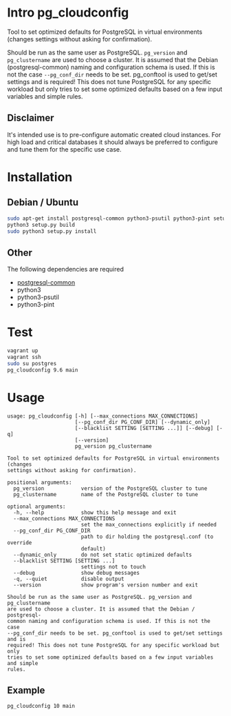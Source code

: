 # Intro pg_cloudconfig
Tool to set optimized defaults for PostgreSQL in virtual environments (changes settings without asking for confirmation).


Should be run as the same user as PostgreSQL.
`pg_version` and `pg_clustername` are used to choose a cluster.
It is assumed that the Debian (postgresql-common) naming and
configuration schema is used.
If this is not the case `--pg_conf_dir` needs to be set.
pg_conftool is used to get/set settings and is required!
This does not tune PostgreSQL for any specific workload but only
tries to set some optimized defaults based on a few input variables
and simple rules.

## Disclaimer
It's intended use is to pre-configure automatic created cloud instances.
For high load and critical databases it should always be preferred to configure and tune them for the specific use case.

# Installation
## Debian / Ubuntu
```bash
sudo apt-get install postgresql-common python3-psutil python3-pint setuptools
python3 setup.py build
sudo python3 setup.py install
```

## Other
The following dependencies are required
* [postgresql-common](https://anonscm.debian.org/cgit/pkg-postgresql/postgresql-common.git/)
* python3
* python3-psutil
* python3-pint

# Test
```bash
vagrant up
vagrant ssh
sudo su postgres
pg_cloudconfig 9.6 main
```

# Usage
```
usage: pg_cloudconfig [-h] [--max_connections MAX_CONNECTIONS]
                      [--pg_conf_dir PG_CONF_DIR] [--dynamic_only]
                      [--blacklist SETTING [SETTING ...]] [--debug] [-q]
                      [--version]
                      pg_version pg_clustername

Tool to set optimized defaults for PostgreSQL in virtual environments (changes
settings without asking for confirmation).

positional arguments:
  pg_version            version of the PostgreSQL cluster to tune
  pg_clustername        name of the PostgreSQL cluster to tune

optional arguments:
  -h, --help            show this help message and exit
  --max_connections MAX_CONNECTIONS
                        set the max_connections explicitly if needed
  --pg_conf_dir PG_CONF_DIR
                        path to dir holding the postgresql.conf (to override
                        default)
  --dynamic_only        do not set static optimized defaults
  --blacklist SETTING [SETTING ...]
                        settings not to touch
  --debug               show debug messages
  -q, --quiet           disable output
  --version             show program's version number and exit

Should be run as the same user as PostgreSQL. pg_version and pg_clustername
are used to choose a cluster. It is assumed that the Debian / postgresql-
common naming and configuration schema is used. If this is not the case
--pg_conf_dir needs to be set. pg_conftool is used to get/set settings and is
required! This does not tune PostgreSQL for any specific workload but only
tries to set some optimized defaults based on a few input variables and simple
rules.
```

## Example

```bash
pg_cloudconfig 10 main
```
